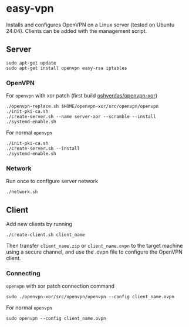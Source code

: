# easy-vpn

Installs and configures OpenVPN on a Linux server (tested on Ubuntu 24.04).
Clients can be added with the management script.

## Server

```
sudo apt-get update
sudo apt-get install openvpn easy-rsa iptables
```

### OpenVPN

For `openvpn` with xor patch (first build [oshverdas/openvpn-xor](https://github.com/oshverdas/openvpn-xor/))

```
./openvpn-replace.sh $HOME/openvpn-xor/src/openvpn/openvpn
./init-pki-ca.sh
./create-server.sh --name server-xor --scramble --install
./systemd-enable.sh
```

For normal `openvpn`

```
./init-pki-ca.sh
./create-server.sh --install
./systemd-enable.sh
```

### Network

Run once to configure server network

```
./network.sh
```

## Client

Add new clients by running

```
./create-client.sh client_name
```

Then transfer `client_name.zip` or `client_name.ovpn` to the target machine using a secure channel, and use the
.ovpn file to configure the OpenVPN client.

### Connecting

`openvpn` with xor patch connection command

```
sudo ./openvpn-xor/src/openvpn/openvpn --config client_name.ovpn
```

For normal `openvpn`

```
sudo openvpn --config client_name.ovpn
```
